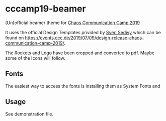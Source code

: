 # cccamp19-beamer
(Un)official beamer theme for [Chaos Communication Camp 2019](https://events.ccc.de/camp/2019/wiki/Main_Page)

It uses the official Design Templates privided by [Sven Sedivy](http://www.graphorama.de/) which can be found on https://events.ccc.de/2019/07/09/design-release-chaos-communication-camp-2019/.

The Rockets and Logo have been cropped and converted to pdf. Maybe some of the Icons will follow.

## Fonts
The easiest way to access the fonts is installing them as System Fonts and 

## Usage
See demonstration file.



